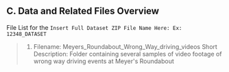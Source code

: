 ## C. Data and Related Files Overview  

File List for the `Insert Full Dataset ZIP File Name Here: Ex: 12348_DATASET`  

>  1. Filename: Meyers_Roundabout_Wrong_Way_driving_videos
>  Short Description:  Folder containing several samples of video footage of wrong way driving events at Meyer's Roundabout 


